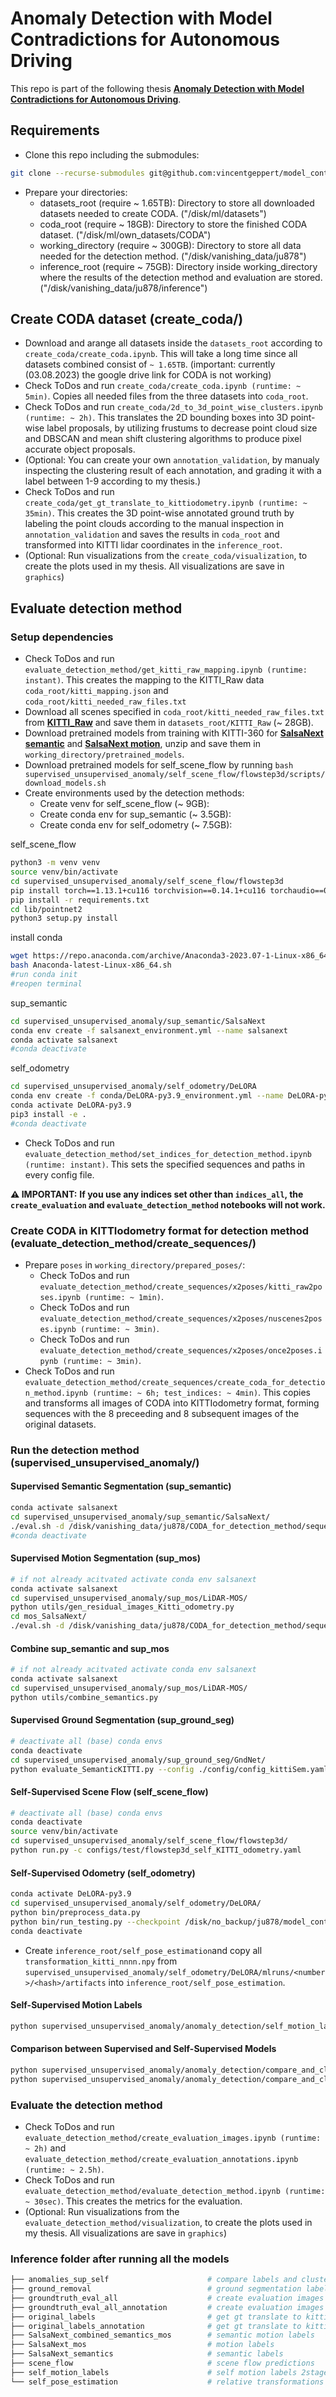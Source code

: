 # Anomaly Detection with Model Contradictions for Autonomous Driving

This repo is part of the following thesis **[Anomaly Detection with Model Contradictions for Autonomous Driving](https://cloud.schiller-lan.party/s/NcfsHT7K5EnAXM3)**.


## Requirements
* Clone this repo including the submodules: 
```bash
git clone --recurse-submodules git@github.com:vincentgeppert/model_contradictions.git
```

* Prepare your directories:
    * datasets_root (require ~ 1.65TB): Directory to store all downloaded datasets needed to create CODA. ("/disk/ml/datasets")
    * coda_root (require ~ 18GB): Directory to store the finished CODA dataset. ("/disk/ml/own_datasets/CODA")
    * working_directory (require ~ 300GB): Directory to store all data needed for the detection method. ("/disk/vanishing_data/ju878")
    * inference_root (require ~ 75GB): Directory inside working_directory where the results of the detection method and evaluation are stored. ("/disk/vanishing_data/ju878/inference")


## Create CODA dataset (create_coda/)
* Download and arange all datasets inside the ```datasets_root``` according to ```create_coda/create_coda.ipynb```. This will take a long time since all datasets combined consist of ```~ 1.65TB```. (important: currently (03.08.2023) the google drive link for CODA is not working)
* Check ToDos and run ```create_coda/create_coda.ipynb (runtime: ~ 5min)```. Copies all needed files from the three datasets into ```coda_root```.
* Check ToDos and run ```create_coda/2d_to_3d_point_wise_clusters.ipynb (runtime: ~ 2h)```. This translates the 2D bounding boxes into 3D point-wise label proposals, by utilizing frustums to decrease point cloud size and  DBSCAN and mean shift clustering algorithms to produce pixel accurate object proposals.
* (Optional: You can create your own ```annotation_validation```, by manualy inspecting the clustering result of each annotation, and grading it with a label between 1-9 according to my thesis.)
* Check ToDos and run ```create_coda/get_gt_translate_to_kittiodometry.ipynb (runtime: ~ 35min)```. This creates the 3D point-wise annotated ground truth by labeling the point clouds according to the manual inspection in ```annotation_validation``` and saves the results in ```coda_root``` and transformed into KITTI lidar coordinates in the ```inference_root```.
* (Optional: Run visualizations from the ```create_coda/visualization```, to create the plots used in my thesis. All visualizations are save in ```graphics```)


## Evaluate detection method

### Setup dependencies
* Check ToDos and run ```evaluate_detection_method/get_kitti_raw_mapping.ipynb (runtime: instant)```. This creates the mapping to the KITTI_Raw data ```coda_root/kitti_mapping.json``` and ```coda_root/kitti_needed_raw_files.txt```
* Download all scenes specified in ```coda_root/kitti_needed_raw_files.txt``` from **[KITTI_Raw](https://www.cvlibs.net/datasets/kitti/raw_data.php)** and save them in ```datasets_root/KITTI_Raw``` (~ 28GB).
* Download pretrained models from training with KITTI-360 for **[SalsaNext semantic](https://drive.google.com/file/d/1F96PqSejX_kXAoTa88gDH6NpM5Ze_Lv0/view)** and **[SalsaNext motion](https://drive.google.com/file/d/150z3yCYLpwAD6KpdsUbWyOs0GKpLsJVW/view)**, unzip and save them in ```working_directory/pretrained_models```.
* Download pretrained models for self_scene_flow by running ```bash supervised_unsupervised_anomaly/self_scene_flow/flowstep3d/scripts/download_models.sh```
* Create environments used by the detection methods:
    * Create venv for self_scene_flow (~ 9GB):
    * Create conda env for sup_semantic (~ 3.5GB):
    * Create conda env for self_odometry (~ 7.5GB):

self_scene_flow
```bash 
python3 -m venv venv
source venv/bin/activate
cd supervised_unsupervised_anomaly/self_scene_flow/flowstep3d
pip install torch==1.13.1+cu116 torchvision==0.14.1+cu116 torchaudio==0.13.1 --extra-index-url https://download.pytorch.org/whl/cu116
pip install -r requirements.txt  
cd lib/pointnet2
python3 setup.py install
```

install conda
```bash
wget https://repo.anaconda.com/archive/Anaconda3-2023.07-1-Linux-x86_64.sh
bash Anaconda-latest-Linux-x86_64.sh
#run conda init
#reopen terminal
```

sup_semantic
```bash
cd supervised_unsupervised_anomaly/sup_semantic/SalsaNext
conda env create -f salsanext_environment.yml --name salsanext
conda activate salsanext
#conda deactivate
```

self_odometry
```bash
cd supervised_unsupervised_anomaly/self_odometry/DeLORA
conda env create -f conda/DeLORA-py3.9_environment.yml --name DeLORA-py3.9
conda activate DeLORA-py3.9
pip3 install -e .
#conda deactivate
```

* Check ToDos and run ```evaluate_detection_method/set_indices_for_detection_method.ipynb (runtime: instant)```. This sets the specified sequences and paths in every config file.

**:warning: IMPORTANT:**
**If you use any indices set other than ```indices_all```, the ```create_evaluation``` and ```evaluate_detection_method``` notebooks will not work.**


### Create CODA in KITTIodometry format for detection method (evaluate_detection_method/create_sequences/)
* Prepare ```poses``` in ```working_directory/prepared_poses/```:
    * Check ToDos and run ```evaluate_detection_method/create_sequences/x2poses/kitti_raw2poses.ipynb (runtime: ~ 1min)```.
    * Check ToDos and run ```evaluate_detection_method/create_sequences/x2poses/nuscenes2poses.ipynb (runtime: ~ 3min)```.
    * Check ToDos and run ```evaluate_detection_method/create_sequences/x2poses/once2poses.ipynb (runtime: ~ 3min)```.
* Check ToDos and run ```evaluate_detection_method/create_sequences/create_coda_for_detection_method.ipynb (runtime: ~ 6h; test_indices: ~ 4min)```. This copies and transforms all images of CODA into KITTIodometry format, forming sequences with the 8 preceeding and 8 subsequent images of the original datasets.

### Run the detection method (supervised_unsupervised_anomaly/)

#### Supervised Semantic Segmentation (sup_semantic)
```bash
conda activate salsanext
cd supervised_unsupervised_anomaly/sup_semantic/SalsaNext/
./eval.sh -d /disk/vanishing_data/ju878/CODA_for_detection_method/sequences -p /disk/vanishing_data/ju878/inference -m /disk/vanishing_data/ju878/pretrained_models/pretrained_SalsaNext_semantic/ -c 30 -s valid -e False
#conda deactivate
```
#### Supervised Motion Segmentation (sup_mos)
```bash
# if not already acitvated activate conda env salsanext
conda activate salsanext
cd supervised_unsupervised_anomaly/sup_mos/LiDAR-MOS/
python utils/gen_residual_images_Kitti_odometry.py
cd mos_SalsaNext/
./eval.sh -d /disk/vanishing_data/ju878/CODA_for_detection_method/sequences -p /disk/vanishing_data/ju878/inference -m /disk/vanishing_data/ju878/pretrained_models/pretrained_SalsaNext_mos/ -c 30 -s valid
```

#### Combine sup_semantic and sup_mos
```bash
# if not already acitvated activate conda env salsanext
conda activate salsanext
cd supervised_unsupervised_anomaly/sup_mos/LiDAR-MOS/
python utils/combine_semantics.py
```

#### Supervised Ground Segmentation (sup_ground_seg)
```bash
# deactivate all (base) conda envs
conda deactivate 
cd supervised_unsupervised_anomaly/sup_ground_seg/GndNet/
python evaluate_SemanticKITTI.py --config ./config/config_kittiSem.yaml --resume ./trained_models/checkpoint.pth.tar --data_dir /disk/vanishing_data/ju878/CODA_for_detection_method/sequences --logdir /disk/vanishing_data/ju878/inference
```

#### Self-Supervised Scene Flow (self_scene_flow)
```bash
# deactivate all (base) conda envs
conda deactivate 
source venv/bin/activate
cd supervised_unsupervised_anomaly/self_scene_flow/flowstep3d/
python run.py -c configs/test/flowstep3d_self_KITTI_odometry.yaml
```

#### Self-Supervised Odometry (self_odometry)
```bash
conda activate DeLORA-py3.9
cd supervised_unsupervised_anomaly/self_odometry/DeLORA/
python bin/preprocess_data.py
python bin/run_testing.py --checkpoint /disk/no_backup/ju878/model_contradictions/supervised_unsupervised_anomaly/self_odometry/DeLORA//checkpoints/kitti_example.pth --testing_run_name 2
conda deactivate
```
* Create ```inference_root/self_pose_estimation```and copy all ```transformation_kitti_nnnn.npy``` from ```supervised_unsupervised_anomaly/self_odometry/DeLORA/mlruns/<number>/<hash>/artifacts``` into ```inference_root/self_pose_estimation```.

#### Self-Supervised Motion Labels
```bash
python supervised_unsupervised_anomaly/anomaly_detection/self_motion_labels/self_motion_labels_2stage.py
```

#### Comparison between Supervised and Self-Supervised Models
```bash
python supervised_unsupervised_anomaly/anomaly_detection/compare_and_cluster/compare_labels_and_cluster.py
python supervised_unsupervised_anomaly/anomaly_detection/compare_and_cluster/map_anomalies_on_image.py
```

### Evaluate the detection method
* Check ToDos and run ```evaluate_detection_method/create_evaluation_images.ipynb (runtime: ~ 2h)``` and ```evaluate_detection_method/create_evaluation_annotations.ipynb (runtime: ~ 2.5h)```. 
* Check ToDos and run ```evaluate_detection_method/evaluate_detection_method.ipynb (runtime: ~ 30sec)```. This creates the metrics for the evaluation.
* (Optional: Run visualizations from the ```evaluate_detection_method/visualization```, to create the plots used in my thesis. All visualizations are save in ```graphics```)

### Inference folder after running all the models
```bash
├── anomalies_sup_self                      # compare labels and cluster / map anomalies on image
├── ground_removal                          # ground segmentation labels
├── groundtruth_eval_all                    # create evaluation images
├── groundtruth_eval_all_annotation         # create evaluation images
├── original_labels                         # get gt translate to kittiodometry
├── original_labels_annotation              # get gt translate to kittiodometry
├── SalsaNext_combined_semantics_mos        # semantic motion labels
├── SalsaNext_mos                           # motion labels
├── SalsaNext_semantics                     # semantic labels
├── scene_flow                              # scene flow predictions
├── self_motion_labels                      # self motion labels 2stage
└── self_pose_estimation                    # relative transformations
```